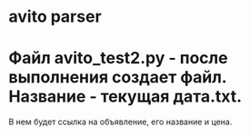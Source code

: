 # avito parser
# Файл avito_test2.py - после выполнения создает файл. Название - текущая дата.txt. 
В нем будет ссылка на объявление, его название и цена.